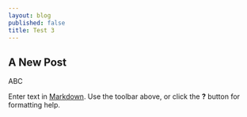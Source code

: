 ```yaml
---
layout: blog
published: false
title: Test 3
---
```


## A New Post

ABC

Enter text in [Markdown](http://daringfireball.net/projects/markdown/). Use the toolbar above, or click the **?** button for formatting help.
